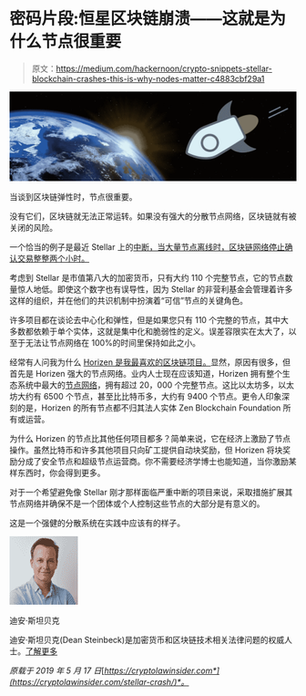 # 密码片段:恒星区块链崩溃——这就是为什么节点很重要

> 原文：<https://medium.com/hackernoon/crypto-snippets-stellar-blockchain-crashes-this-is-why-nodes-matter-c4883cbf29a1>

![](img/7729f422199310e174f4d8122e23650d.png)

当谈到区块链弹性时，节点很重要。

没有它们，区块链就无法正常运转。如果没有强大的分散节点网络，区块链就有被关闭的风险。

一个恰当的例子是最近 Stellar 上的[中断，当大量节点离线时，区块链网络停止确认交易整整两个小时。](https://www.reddit.com/r/Stellar/comments/bp3oqn/stellar_network_has_been_down_for_60_minutes_at/)

考虑到 Stellar 是市值第八大的加密货币，只有大约 110 个完整节点，它的节点数量惊人地低。即使这个数字也有误导性，因为 Stellar 的非营利基金会管理着许多这样的组织，并在他们的共识机制中扮演着“可信”节点的关键角色。

许多项目都在谈论去中心化和弹性，但是如果您只有 110 个完整的节点，其中大多数都依赖于单个实体，这就是集中化和脆弱性的定义。误差容限实在太大了，以至于无法让节点网络在 100%的时间里保持如此之小。

经常有人问我为什么 [Horizen 是我最喜欢的区块链项目。](http://cryptolawinsider.com/horizen)显然，原因有很多，但首先是 Horizen 强大的节点网络。业内人士现在应该知道，Horizen 拥有整个生态系统中最大的[节点网络](https://cryptolawinsider.com/node-operations/)，拥有超过 20，000 个完整节点。这比以太坊多，以太坊大约有 6500 个节点，甚至比比特币多，大约有 9400 个节点。更令人印象深刻的是，Horizen 的所有节点都不归其法人实体 Zen Blockchain Foundation 所有或运营。

为什么 Horizen 的节点比其他任何项目都多？简单来说，它在经济上激励了节点操作。虽然比特币和许多其他项目只向矿工提供自动块奖励，但 Horizen 将块奖励分成了安全节点和超级节点运营商。你不需要经济学博士也能知道，当你激励某样东西时，你会得到更多。

对于一个希望避免像 Stellar 刚才那样面临严重中断的项目来说，采取措施扩展其节点网络并确保不是一个团体或个人控制这些节点的大部分是有意义的。

这是一个强健的分散系统在实践中应该有的样子。

![](img/fe0a0f8aaef6a28c5b85397299f029b6.png)

迪安·斯坦贝克

迪安·斯坦贝克(Dean Steinbeck)是加密货币和区块链技术相关法律问题的权威人士。[了解更多](https://cryptolawinsider.com/stellar-crash/)

*原载于 2019 年 5 月 17 日*[*https://cryptolawinsider.com*](https://cryptolawinsider.com/stellar-crash/)*。*